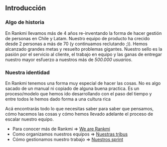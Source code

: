 ## Introducción

### Algo de historia 

En Rankmi llevamos más de 4 años re-inventando la forma de hacer gestión de personas en Chile y Latam. Nuestro equipo de producto ha crecido desde 2 personas a más de 70 (y continuamos reclutando ;)). Hemos alcanzado grandes metas y resuelto problemas gigantes. Nuestro sello es la pasión por el servicio al cliente, el trabajo en equipo y las ganas de entregar nuestro mayor esfuerzo a nuestros más de *500.000 usuarios*.

### Nuestra identidad

En Rankmi tenemos una forma muy especial de hacer las cosas. No es algo sacado de un manual ni copiado de alguna buena practica. Es un proceso/modelo que hemos ido desarrollando con el paso del tiempo y entre todos le hemos dado forma a una cultura rica 

Acá encontrarás todo lo que necesitas saber para saber que pensamos, cómo hacemos las cosas y cómo hemos llevado adelante el proceso de escalar nuestro equipo.


* Para conocer más de Rankmi =>  [We are Rankmi](we-are-rankmi.md)
* Como organizamos nuestros equipos => [Nuestras tribus](teams.md)
* Cómo gestionamos nuestro trabajo => [Nuestros sprint](sprint.md)


